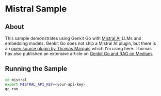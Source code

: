 # Mistral Sample

## About 
This sample demonstrates using Genkit Go with [Mistral AI](https://mistral.ai/) LLMs and embedding models. Genkit Go does not ship a Mistral AI plugin, but there is an [open source plugin by Thomas Marquis](github.com/thomas-marquis/genkit-mistral) which I'm using here. Thomas has also published an extensive article on [Genkit Go and RAG on Medium](https://medium.com/@thomas.marquis314/when-go-meets-ai-building-a-rag-application-with-genkit-3f0a2734eca7).

## Running the Sample
```bash
cd mistral
export MISTRAL_API_KEY=<your-api-key>
go run .
```